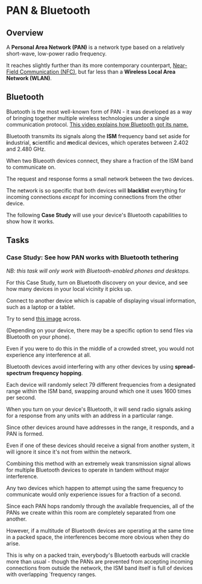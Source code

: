 # PAN & Bluetooth
## Overview
A **Personal Area Network (PAN)** is a network type based on a relatively short-wave, low-power radio frequency.

It reaches slightly further than its more contemporary counterpart, [Near-Field Communication (NFC)](https://github.com/bob-crutchley/courseware/tree/master/topics/networking/modules/nfc/), but far less than a **Wireless Local Area Network (WLAN)**.

## Bluetooth
Bluetooth is the most well-known form of PAN - it was developed as a way of bringing together multiple wireless technologies under a single communication protocol. [This video explains how Bluetooth got its name.](https://www.youtube.com/watch?v=VdmQp9M9jUo)

Bluetooth transmits its signals along the **ISM** frequency band set aside for **i**ndustrial, **s**cientific and **m**edical devices, which operates between 2.402 and 2.480 GHz.

When two Blueooth devices connect, they share a fraction of the ISM band to communicate on.

The request and response forms a small network between the two devices.

The network is so specific that both devices will **blacklist** everything for incoming connections *except* for incoming connections from the other device.

The following **Case Study** will use your device's Bluetooth capabilities to show how it works.

## Tasks
### Case Study: See how PAN works with Bluetooth tethering
*NB: this task will only work with Bluetooth-enabled phones and desktops.*

For this Case Study, turn on Bluetooth discovery on your device, and see how many devices in your local vicinity it picks up.

Connect to another device which is capable of displaying visual information, such as a laptop or a tablet.

Try to send [this image](https://yt3.ggpht.com/a/AGF-l79R65oC-kUKQQii1-zvefpjRvrSYbITqYgD-w=s900-mo-c-c0xffffffff-rj-k-no) across.

(Depending on your device, there may be a specific option to send files via Bluetooth on your phone).

Even if you were to do this in the middle of a crowded street, you would not experience any interference at all.

Bluetooth devices avoid interfering with any other devices by using **spread-spectrum frequency hopping**.

Each device will randomly select 79 different frequencies from a designated range within the ISM band, swapping around which one it uses 1600 times per second.

When you turn on your device's Bluetooth, it will send radio signals asking for a response from any units with an address in a particular range.

Since other devices around have addresses in the range, it responds, and a PAN is formed.

Even if one of these devices should receive a signal from another system, it will ignore it since it's not from within the network.

Combining this method with an extremely weak transmission signal allows for multiple Bluetooth devices to operate in tandem without major interference.

Any two devices which happen to attempt using the same frequency to communicate would only experience issues for a fraction of a second.

Since each PAN hops randomly through the available frequencies, all of the PANs we create within this room are completely separated from one another.

However, if a multitude of Bluetooth devices are operating at the same time in a packed space, the interferences become more obvious when they do arise.

This is why on a packed train, everybody's Bluetooth earbuds will crackle more than usual - though the PANs are prevented from accepting incoming connections from outside the network, the ISM band itself is full of devices with overlapping `frequency ranges.